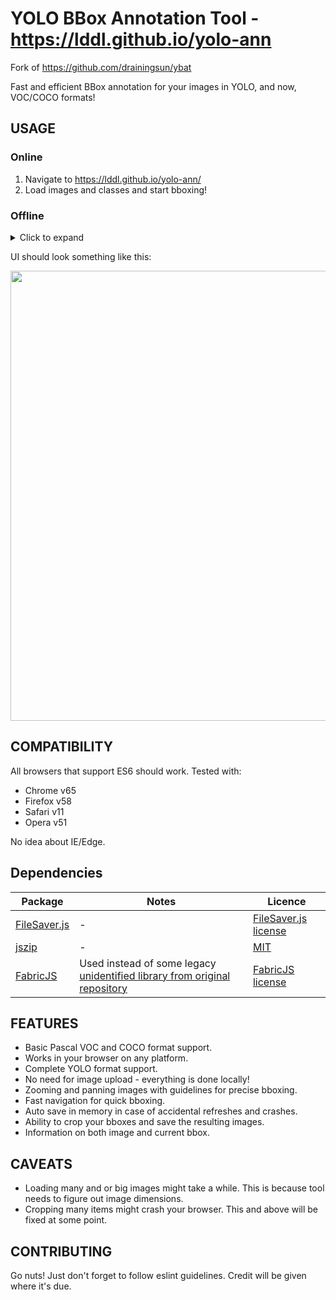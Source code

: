 # YOLO BBox Annotation Tool - https://lddl.github.io/yolo-ann

Fork of https://github.com/drainingsun/ybat

Fast and efficient BBox annotation for your images in YOLO, and now, VOC/COCO formats!

## USAGE

### Online

1. Navigate to https://lddl.github.io/yolo-ann/
2. Load images and classes and start bboxing!

### Offline

<details>
<summary>Click to expand</summary>

1. Download repository

    ```shell
    git clone https://github.com/LdDl/yolo-ann.git
    ```

2. Navigate to root folder

    ```shell
    cd yolo-ann
    ```

3. Open `index.html` in your browser.

4. Load images and classes and start bboxing!

5. Optional configuration:

    5.1. Open index.js.

    5.2. Edit section named `parameters`.

</details>

UI should look something like this:

<img src="cute.png" width="720">

## COMPATIBILITY
All browsers that support ES6 should work. Tested with:

* Chrome v65
* Firefox v58
* Safari v11
* Opera v51

No idea about IE/Edge.

## Dependencies 

|Package|Notes|Licence|
|-------|-----|-------|
|[FileSaver.js](https://github.com/eligrey/FileSaver.js)| - |[FileSaver.js license](https://github.com/eligrey/FileSaver.js/blob/master/LICENSE.md)|
|[jszip](https://stuk.github.io/jszip)| - |[MIT](https://github.com/Stuk/jszip/blob/main/LICENSE.markdown)|
|[FabricJS](https://github.com/fabricjs/fabric.js#fabricjs)| Used instead of some legacy [unidentified library from original repository](https://github.com/drainingsun/ybat/blob/master/canvas.min.js)|[FabricJS license](https://github.com/fabricjs/fabric.js/blob/master/LICENSE)|


## FEATURES
* Basic Pascal VOC and COCO format support.
* Works in your browser on any platform.
* Complete YOLO format support.
* No need for image upload - everything is done locally!
* Zooming and panning images with guidelines for precise bboxing.
* Fast navigation for quick bboxing.
* Auto save in memory in case of accidental refreshes and crashes.
* Ability to crop your bboxes and save the resulting images.
* Information on both image and current bbox.

## CAVEATS
* Loading many and or big images might take a while. This is because tool needs to figure out image dimensions.  
* Cropping many items might crash your browser. This and above will be fixed at some point.

## CONTRIBUTING
Go nuts! Just don't forget to follow eslint guidelines. Credit will be given where it's due.